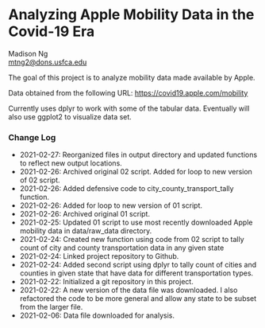 # Analyzing Apple Mobility Data in the Covid-19 Era

Madison Ng  
mtng2@dons.usfca.edu

The goal of this project is to analyze mobility data made available by Apple.

Data obtained from the following URL:
https://covid19.apple.com/mobility

Currently uses dplyr to work with some of the tabular data. Eventually will also use ggplot2 to visualize data set.

### Change Log
* 2021-02-27: Reorganized files in output directory and updated functions to reflect new output locations.
* 2021-02-26: Archived original 02 script. Added for loop to new version of 02 script.
* 2021-02-26: Added defensive code to city_county_transport_tally function.
* 2021-02-26: Added for loop to new version of 01 script.
* 2021-02-26: Archived original 01 script.
* 2021-02-25: Updated 01 script to use most recently downloaded Apple mobility data in data/raw_data directory.
* 2021-02-24: Created new function using code from 02 script to tally count of city and county transportation data in any given state
* 2021-02-24: Linked project repository to Github.
* 2021-02-24: Added second script using dplyr to tally count of cities and counties in given state that have data for different transportation types.
* 2021-02-22: Initialized a git repository in this project.
* 2021-02-22: A new version of the data file was downloaded. I also refactored the code to be more general and allow any state to be subset from the larger file.
* 2021-02-06: Data file downloaded for analysis.
